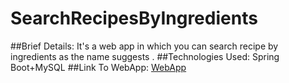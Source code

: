 # SearchRecipesByIngredients
##Brief Details:
   It's a web app in which you can search recipe by ingredients as the name suggests .
##Technologies Used:
   Spring Boot+MySQL
##Link To WebApp:
   [WebApp](https://heroku-recipee.herokuapp.com/)
   
